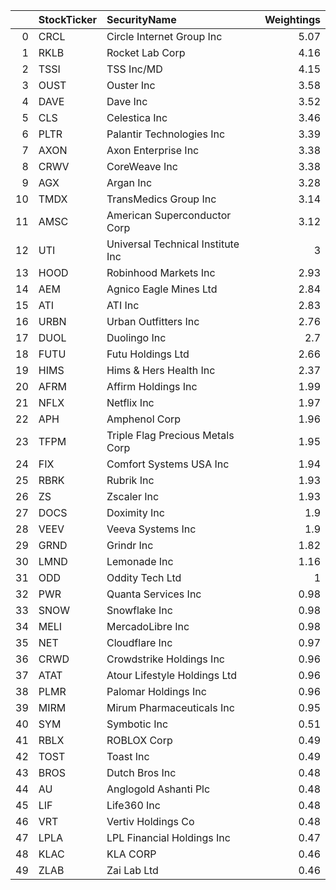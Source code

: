 |    | StockTicker   | SecurityName                      |   Weightings |
|---:|:--------------|:----------------------------------|-------------:|
|  0 | CRCL          | Circle Internet Group Inc         |         5.07 |
|  1 | RKLB          | Rocket Lab Corp                   |         4.16 |
|  2 | TSSI          | TSS Inc/MD                        |         4.15 |
|  3 | OUST          | Ouster Inc                        |         3.58 |
|  4 | DAVE          | Dave Inc                          |         3.52 |
|  5 | CLS           | Celestica Inc                     |         3.46 |
|  6 | PLTR          | Palantir Technologies Inc         |         3.39 |
|  7 | AXON          | Axon Enterprise Inc               |         3.38 |
|  8 | CRWV          | CoreWeave Inc                     |         3.38 |
|  9 | AGX           | Argan Inc                         |         3.28 |
| 10 | TMDX          | TransMedics Group Inc             |         3.14 |
| 11 | AMSC          | American Superconductor Corp      |         3.12 |
| 12 | UTI           | Universal Technical Institute Inc |         3    |
| 13 | HOOD          | Robinhood Markets Inc             |         2.93 |
| 14 | AEM           | Agnico Eagle Mines Ltd            |         2.84 |
| 15 | ATI           | ATI Inc                           |         2.83 |
| 16 | URBN          | Urban Outfitters Inc              |         2.76 |
| 17 | DUOL          | Duolingo Inc                      |         2.7  |
| 18 | FUTU          | Futu Holdings Ltd                 |         2.66 |
| 19 | HIMS          | Hims & Hers Health Inc            |         2.37 |
| 20 | AFRM          | Affirm Holdings Inc               |         1.99 |
| 21 | NFLX          | Netflix Inc                       |         1.97 |
| 22 | APH           | Amphenol Corp                     |         1.96 |
| 23 | TFPM          | Triple Flag Precious Metals Corp  |         1.95 |
| 24 | FIX           | Comfort Systems USA Inc           |         1.94 |
| 25 | RBRK          | Rubrik Inc                        |         1.93 |
| 26 | ZS            | Zscaler Inc                       |         1.93 |
| 27 | DOCS          | Doximity Inc                      |         1.9  |
| 28 | VEEV          | Veeva Systems Inc                 |         1.9  |
| 29 | GRND          | Grindr Inc                        |         1.82 |
| 30 | LMND          | Lemonade Inc                      |         1.16 |
| 31 | ODD           | Oddity Tech Ltd                   |         1    |
| 32 | PWR           | Quanta Services Inc               |         0.98 |
| 33 | SNOW          | Snowflake Inc                     |         0.98 |
| 34 | MELI          | MercadoLibre Inc                  |         0.98 |
| 35 | NET           | Cloudflare Inc                    |         0.97 |
| 36 | CRWD          | Crowdstrike Holdings Inc          |         0.96 |
| 37 | ATAT          | Atour Lifestyle Holdings Ltd      |         0.96 |
| 38 | PLMR          | Palomar Holdings Inc              |         0.96 |
| 39 | MIRM          | Mirum Pharmaceuticals Inc         |         0.95 |
| 40 | SYM           | Symbotic Inc                      |         0.51 |
| 41 | RBLX          | ROBLOX Corp                       |         0.49 |
| 42 | TOST          | Toast Inc                         |         0.49 |
| 43 | BROS          | Dutch Bros Inc                    |         0.48 |
| 44 | AU            | Anglogold Ashanti Plc             |         0.48 |
| 45 | LIF           | Life360 Inc                       |         0.48 |
| 46 | VRT           | Vertiv Holdings Co                |         0.48 |
| 47 | LPLA          | LPL Financial Holdings Inc        |         0.47 |
| 48 | KLAC          | KLA CORP                          |         0.46 |
| 49 | ZLAB          | Zai Lab Ltd                       |         0.46 |